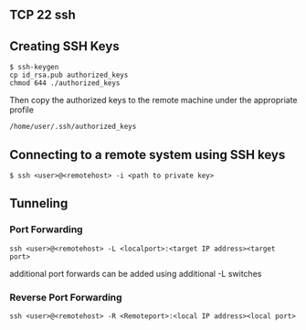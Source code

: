 ## TCP 22 ssh

## Creating SSH Keys

```
$ ssh-keygen
cp id_rsa.pub authorized_keys
chmod 644 ./authorized_keys
```
Then copy the authorized keys to the remote machine under the appropriate profile   
```
/home/user/.ssh/authorized_keys
```

## Connecting to a remote system using SSH keys
```
$ ssh <user>@<remotehost> -i <path to private key>
```

## Tunneling 
### Port Forwarding
```
ssh <user>@<remotehost> -L <localport>:<target IP address><target port>
```
additional port forwards can be added using additional -L switches  
  
### Reverse Port Forwarding  
```
ssh <user>@<remotehost> -R <Remoteport>:<local IP address><local port>
```

